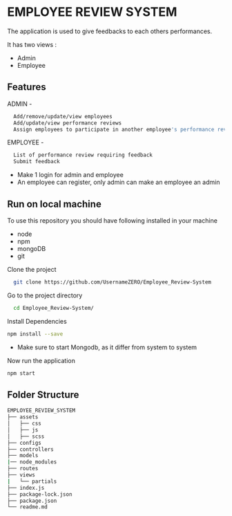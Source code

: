 # EMPLOYEE REVIEW SYSTEM

The application is used to give feedbacks to each others performances.

It has two views :

- Admin
- Employee

## Features

ADMIN -

```bash
  Add/remove/update/view employees
  Add/update/view performance reviews
  Assign employees to participate in another employee's performance review

```

EMPLOYEE -

```bash
  List of performance review requiring feedback
  Submit feedback

```

- Make 1 login for admin and employee
- An employee can register, only admin can make an employee an admin

## Run on local machine

To use this repository you should have following
installed in your machine

- node
- npm
- mongoDB
- git

Clone the project

```bash
  git clone https://github.com/UsernameZERO/Employee_Review-System
```

Go to the project directory

```bash
  cd Employee_Review-System/

```

Install Dependencies

```bash
npm install --save
```

- Make sure to start Mongodb, as it differ from system to system

Now run the application

```bash
npm start
```

## Folder Structure

```bash
EMPLOYEE_REVIEW_SYSTEM
├── assets
│   ├── css
│   ├── js
│   ├── scss
├── configs
├── controllers
├── models
|── node_modules
├── routes
├── views
|   └── partials
├── index.js
├── package-lock.json
├── package.json
└── readme.md
```
